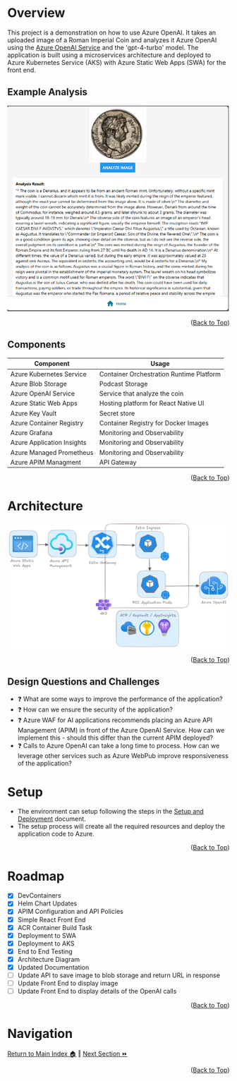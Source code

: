 # Overview
This project is a demonstration on how to use Azure OpenAI. It takes an uploaded image of a Roman Imperial Coin and analyzes it Azure OpenAI
using the [Azure OpenAI Service](https://learn.microsoft.com/en-us/azure/cognitive-services/openai/overview?tabs=python) and the 'gpt-4-turbo' model. The application is built using a microservices architecture and deployed to Azure Kubernetes Service (AKS) with Azure Static Web Apps (SWA) for the front end.

## Example Analysis 
![UI](./images/example.png)
<p align="right">(<a href="#Introduction">Back to Top</a>)</p>

## Components
Component | Usage
------ | ------
Azure Kubernetes Service | Container Orchestration Runtime Platform  
Azure Blob Storage | Podcast Storage 
Azure OpenAI Service | Service that analyze the coin
Azure Static Web Apps | Hosting platform for React Native UI
Azure Key Vault | Secret store 
Azure Container Registry | Container Registry for Docker Images
Azure Grafana | Monitoring and Observability
Azure Application Insights | Monitoring and Observability
Azure Managed Prometheus | Monitoring and Observability
Azure APIM Managment | API Gateway 
<p align="right">(<a href="#Introduction">Back to Top</a>)</p>

# Architecture
![UI](./images/architecture.png)
<p align="right">(<a href="#Introduction">Back to Top</a>)</p>

## Design Questions and Challenges
* :question: What are some ways to improve the performance of the application?
* :question: How can we ensure the security of the application?
* :question: Azure WAF for AI applications recommends placing an Azure API Management (APIM) in front of the Azure OpenAI Service. How can we implement this - should this differ than the current APIM deployed?
* :question: Calls to Azure OpenAI can take a long time to process. How can we leverage other services such as Azure WebPub improve responsiveness of the application?

# Setup
* The environment can setup following the steps in the [Setup and Deployment](./docs/setup.md) document.  
* The setup process will create all the required resources and deploy the application code to Azure.
<p align="right">(<a href="#Introduction">Back to Top</a>)</p>

# Roadmap
- [x] DevContainers
- [x] Helm Chart Updates
- [x] APIM Configuration and API Policies 
- [x] Simple React Front End 
- [x] ACR Container Build Task
- [x] Deployment to SWA
- [x] Deployment to AKS
- [x] End to End Testing
- [x] Architecture Diagram
- [x] Updated Documentation
- [ ] Update API to save image to blob storage and return URL in response
- [ ] Update Front End to display image
- [ ] Update Front End to display details of the OpenAI calls
<p align="right">(<a href="#Introduction">Back to Top</a>)</p>

# Navigation
 [Return to Main Index 🏠](./README.md) ‖ [Next Section ⏩](./docs/setup.md) 
<p align="right">(<a href="#Introduction">Back to Top</a>)</p>
